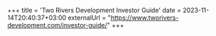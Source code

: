 +++
title = 'Two Rivers Development Investor Guide'
date = 2023-11-14T20:40:37+03:00
externalUrl = "https://www.tworivers-development.com/investor-guide/"
+++
